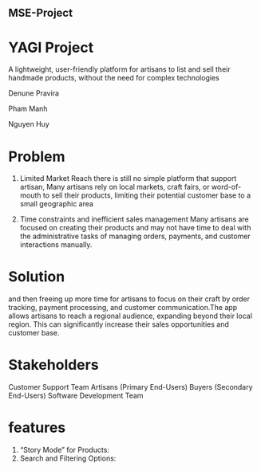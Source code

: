 ## MSE-Project

# YAGI Project
A lightweight, user-friendly platform for artisans to list and sell their handmade products, without the need for complex technologies

Denune Pravira

Pham Manh

Nguyen Huy

# Problem 
1. Limited Market Reach
    there is still no simple platform that support artisan, Many artisans rely on local markets, craft fairs, or word-of-mouth to sell their            products, limiting their potential customer base to a small geographic area
  
2. Time constraints and inefficient sales management
   Many artisans are focused on creating their products and may not have time to deal with the administrative tasks of managing orders, payments,      and customer interactions manually.

# Solution
 and then freeing up more time for artisans to focus on their craft by order tracking, payment processing, and customer communication.The app        allows artisans to reach a regional audience, expanding beyond their local region. This can significantly increase their sales opportunities and    customer base.

 # Stakeholders
 Customer Support Team
 Artisans (Primary End-Users)
 Buyers (Secondary End-Users)
 Software Development Team

 # features 
1. “Story Mode” for Products:
2. Search and Filtering Options:
